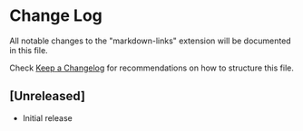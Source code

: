 # Change Log

All notable changes to the "markdown-links" extension will be documented in this file.

Check [Keep a Changelog](http://keepachangelog.com/) for recommendations on how to structure this file.

## [Unreleased]

- Initial release
